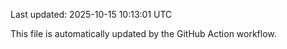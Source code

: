 Last updated: 2025-10-15 10:13:01 UTC

This file is automatically updated by the GitHub Action workflow.
